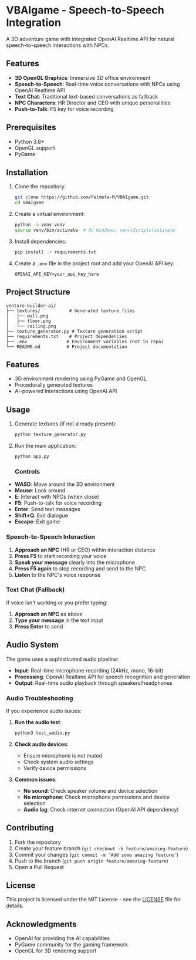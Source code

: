 # VBAIgame - Speech-to-Speech Integration

A 3D adventure game with integrated OpenAI Realtime API for natural speech-to-speech interactions with NPCs.

## Features

- **3D OpenGL Graphics**: Immersive 3D office environment
- **Speech-to-Speech**: Real-time voice conversations with NPCs using OpenAI Realtime API
- **Text Chat**: Traditional text-based conversations as fallback
- **NPC Characters**: HR Director and CEO with unique personalities
- **Push-to-Talk**: F5 key for voice recording

## Prerequisites

- Python 3.8+
- OpenGL support
- PyGame

## Installation

1. Clone the repository:
   ```bash
   git clone https://github.com/Felmeta-M/VBAIgame.git
   cd VBAIgame
   ```

2. Create a virtual environment:
   ```bash
   python -m venv venv
   source venv/bin/activate  # On Windows: venv\Scripts\activate
   ```

3. Install dependencies:
   ```bash
   pip install -r requirements.txt
   ```

4. Create a `.env` file in the project root and add your OpenAI API key:
   ```plaintext
   OPENAI_API_KEY=your_api_key_here
   ```

## Project Structure

```plaintext
venture-builder-ai/
├── textures/           # Generated texture files
│   ├── wall.png
│   ├── floor.png
│   └── ceiling.png
├── texture_generator.py # Texture generation script
├── requirements.txt    # Project dependencies
├── .env               # Environment variables (not in repo)
└── README.md          # Project documentation
```

## Features

- 3D environment rendering using PyGame and OpenGL
- Procedurally generated textures
- AI-powered interactions using OpenAI API

## Usage

1. Generate textures (if not already present):
   ```bash
   python texture_generator.py
   ```

2. Run the main application:
   ```bash
   python app.py
   ```

   ### Controls

- **WASD**: Move around the 3D environment
- **Mouse**: Look around
- **E**: Interact with NPCs (when close)
- **F5**: Push-to-talk for voice recording
- **Enter**: Send text messages
- **Shift+Q**: Exit dialogue
- **Escape**: Exit game

### Speech-to-Speech Interaction

1. **Approach an NPC** (HR or CEO) within interaction distance
2. **Press F5** to start recording your voice
3. **Speak your message** clearly into the microphone
4. **Press F5 again** to stop recording and send to the NPC
5. **Listen** to the NPC's voice response

### Text Chat (Fallback)

If voice isn't working or you prefer typing:
1. **Approach an NPC** as above
2. **Type your message** in the text input
3. **Press Enter** to send

## Audio System

The game uses a sophisticated audio pipeline:

- **Input**: Real-time microphone recording (24kHz, mono, 16-bit)
- **Processing**: OpenAI Realtime API for speech recognition and generation
- **Output**: Real-time audio playback through speakers/headphones

### Audio Troubleshooting

If you experience audio issues:

1. **Run the audio test**:
   ```bash
   python3 test_audio.py
   ```

2. **Check audio devices**:
   - Ensure microphone is not muted
   - Check system audio settings
   - Verify device permissions

3. **Common issues**:
   - **No sound**: Check speaker volume and device selection
   - **No microphone**: Check microphone permissions and device selection
   - **Audio lag**: Check internet connection (OpenAI API dependency)


## Contributing

1. Fork the repository
2. Create your feature branch (`git checkout -b feature/amazing-feature`)
3. Commit your changes (`git commit -m 'Add some amazing feature'`)
4. Push to the branch (`git push origin feature/amazing-feature`)
5. Open a Pull Request

## License

This project is licensed under the MIT License - see the [LICENSE](LICENSE) file for details.

## Acknowledgments

- OpenAI for providing the AI capabilities
- PyGame community for the gaming framework
- OpenGL for 3D rendering support
```

